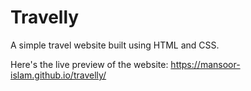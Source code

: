 # Travelly
A simple travel website built using HTML and CSS.

Here's the live preview of the website: https://mansoor-islam.github.io/travelly/

